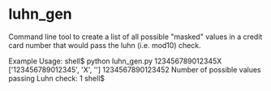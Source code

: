 # luhn_gen
Command line tool to create a list of all possible "masked" values in a credit card number that would pass the luhn (i.e. mod10) check.

Example Usage:
shell$ python luhn_gen.py 123456789012345X
['123456789012345', 'X', '']
1234567890123452
Number of possible values passing Luhn check: 1
shell$
